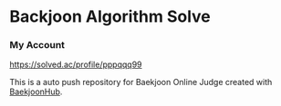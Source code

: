 # Backjoon Algorithm Solve

### My Account
https://solved.ac/profile/pppqqq99


This is a auto push repository for Baekjoon Online Judge created with [BaekjoonHub](https://github.com/BaekjoonHub/BaekjoonHub).
